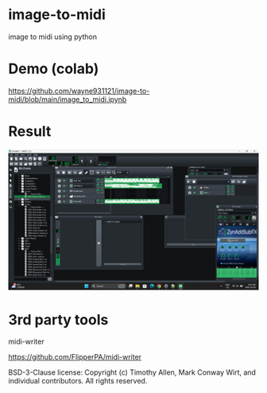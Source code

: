 # image-to-midi
image to midi using python

# Demo (colab)
https://github.com/wayne931121/image-to-midi/blob/main/image_to_midi.ipynb

# Result
<img src="https://raw.githubusercontent.com/wayne931121/image-to-midi/refs/heads/main/result/Screenshot%20(666).png">

# 3rd party tools
midi-writer

https://github.com/FlipperPA/midi-writer

BSD-3-Clause license:
Copyright (c) Timothy Allen, Mark Conway Wirt, and individual contributors.
All rights reserved.
